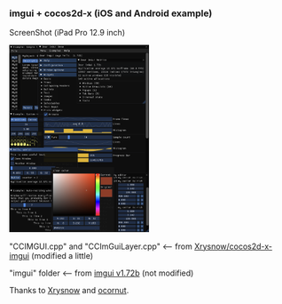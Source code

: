 ### imgui + cocos2d-x (iOS and Android example)

ScreenShot (iPad Pro 12.9 inch)

<img src="https://raw.githubusercontent.com/tomoyukimizuma/cocos2d-x-imgui-ios-android/media/iPad_example.png" alt="iPad Pro 12.9 inch ScreenShot" width="50%" height="50%"/>

"CCIMGUI.cpp" and "CCImGuiLayer.cpp" <-- from [Xrysnow/cocos2d-x-imgui](https://github.com/Xrysnow/cocos2d-x-imgui) (modified a little)

"imgui" folder <-- from [imgui v1.72b](https://github.com/ocornut/imgui/releases) (not modified)

Thanks to [Xrysnow](https://github.com/Xrysnow/cocos2d-x-imgui) and [ocornut](https://github.com/ocornut/imgui).